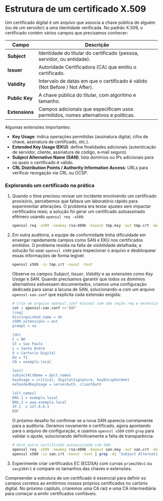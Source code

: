# Estrutura de um certificado X.509

Um certificado digital é um arquivo que associa a chave pública de alguém (ou de um servidor) a uma identidade verificada. No padrão X.509, o certificado contém vários campos que precisamos conhecer:

| Campo        | Descrição |
|-------------|-----------|
| **Subject** | Identidade do titular do certificado (pessoa, servidor, ou entidade). |
| **Issuer**  | Autoridade Certificadora (CA) que emitiu o certificado. |
| **Validity**| Intervalo de datas em que o certificado é válido (Not Before / Not After). |
| **Public Key** | A chave pública do titular, com algoritmo e tamanho. |
| **Extensions** | Campos adicionais que especificam usos permitidos, nomes alternativos e políticas.|

Algumas extensões importantes:

- **Key Usage**: indica operações permitidas (assinatura digital, cifra de chave, assinatura de certificado, etc.).
- **Extended Key Usage (EKU)**: define finalidades adicionais (autenticação de servidor, cliente, assinatura de código, e‑mail seguro).
- **Subject Alternative Name (SAN)**: lista domínios ou IPs adicionais para os quais o certificado é válido.
- **CRL Distribution Points / Authority Information Access**: URLs para verificar revogação via CRL ou OCSP.

### Explorando um certificado na prática

1. Quando o time precisou revisar um incidente envolvendo um certificado provisório, percebemos que faltava um laboratório rápido para experimentar alterações. O problema era testar ajustes sem impactar certificados reais; a solução foi gerar um certificado autoassinado efêmero usando `openssl req -x509`:

   ```bash
   openssl req -x509 -newkey rsa:4096 -keyout tmp.key -out tmp.crt -days 30 -nodes -subj "/C=BR/ST=Sao Paulo/L=Santo Andre/O=Cartorio Digital/OU=TI/CN=exemplo.local"
   ```

2. Em outra auditoria, a equipe de conformidade tinha dificuldade em enxergar rapidamente campos como SAN e EKU nos certificados emitidos. O problema residia na falta de visibilidade detalhada; a solução foi usar `openssl x509` para inspecionar o arquivo e desbloquear essas informações de forma legível:

   ```bash
   openssl x509 -in tmp.crt -noout -text
   ```

   Observe os campos *Subject*, *Issuer*, *Validity* e as extensões como *Key Usage* e *SAN*. Quando precisamos garantir que todos os domínios alternativos estivessem documentados, criamos uma configuração dedicada para sanar a lacuna de SAN, solucionando-a com um arquivo `openssl-san.conf` que explicita cada extensão exigida:

   ```bash
   # Crie um arquivo openssl.conf minimal com uma seção req e extensions:
   cat > openssl-san.conf <<'EOF'
   [req]
   distinguished_name = dn
   x509_extensions = ext
   prompt = no

   [dn]
   C = BR
   ST = Sao Paulo
   L = Santo Andre
   O = Cartorio Digital
   OU = TI
   CN = exemplo.local

   [ext]
   subjectAltName = @alt_names
   keyUsage = critical, digitalSignature, keyEncipherment
   extendedKeyUsage = serverAuth, clientAuth

   [alt_names]
   DNS.1 = exemplo.local
   DNS.2 = www.exemplo.local
   IP.1  = 127.0.0.1
   EOF
   ```

   O próximo desafio foi confirmar se a nova SAN aparecia corretamente para a auditoria. Geramos novamente o certificado, agora apontando para o arquivo de configuração, e usamos `openssl x509` com `grep` para validar o ajuste, solucionando definitivamente a falta de transparência:

   ```bash
   # Gere outro certificado autoassinado com SAN:
   openssl req -x509 -newkey rsa:4096 -keyout san.key -out san.crt -days 30 -nodes -config openssl-san.conf
   openssl x509 -in san.crt -noout -text | grep -A1 'Subject Alternative Name'
   ```

3. Experimente criar certificados EC (ECDSA) com curvas `prime256v1` ou `secp384r1` e compare os tamanhos das chaves e extensões.

Compreender a estrutura de um certificado é essencial para definir os campos corretos ao emitirmos nossos próprios certificados no cartório digital. No próximo capítulo, criaremos uma CA raiz e uma CA intermediária para começar a emitir certificados confiáveis.

